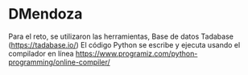 # DMendoza
Para el reto, se utilizaron las herramientas,
Base de datos Tadabase (https://tadabase.io/)
El código Python se escribe y ejecuta usando el compilador en línea https://www.programiz.com/python-programming/online-compiler/
